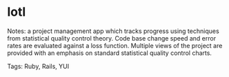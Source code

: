 # lotl

Notes: a project management app which tracks progress using techniques from statistical quality control theory. 
Code base change speed and error rates are evaluated against a loss function. Multiple views of the project
are provided with an emphasis on standard statistical quality control charts.

Tags: Ruby, Rails, YUI
